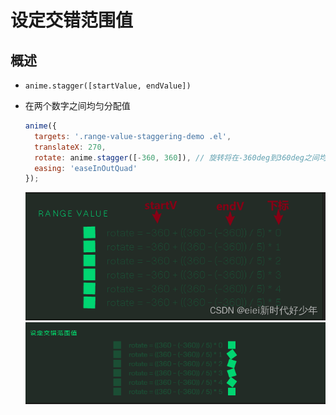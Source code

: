 # 设定交错范围值

## 概述

+ `anime.stagger([startValue, endValue])`

+ 在两个数字之间均匀分配值

  ```js
  anime({
    targets: '.range-value-staggering-demo .el',
    translateX: 270,
    rotate: anime.stagger([-360, 360]), // 旋转将在-360deg到360deg之间均匀分布在所有元素之间
    easing: 'easeInOutQuad'
  });
  ```

  ![alt text](images/rotate.png)
  ![alt text](images/设定交错范围值.gif)
